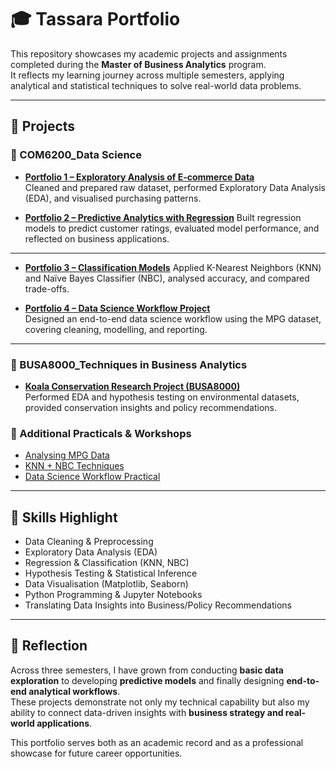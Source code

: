 # 🎓 Tassara Portfolio

This repository showcases my academic projects and assignments completed during the **Master of Business Analytics** program.  
It reflects my learning journey across multiple semesters, applying analytical and statistical techniques to solve real-world data problems.  

---

## 📂 Projects

### 📌 COM6200_Data Science
- [**Portfolio 1 – Exploratory Analysis of E-commerce Data**](https://github.com/TassaraJedsameanmai/Tassara-Portfolio-/blob/main/COM6200-Portfolio%201/Portfolio_1_questions.ipynb)  
  Cleaned and prepared raw dataset, performed Exploratory Data Analysis (EDA), and visualised purchasing patterns.  

- [**Portfolio 2 – Predictive Analytics with Regression**](https://github.com/TassaraJedsameanmai/Tassara-Portfolio-/blob/main/COM6200-Portfolio2/new_Portfolio_2_questions_(2024_S1)%20(2).ipynb)  
  Built regression models to predict customer ratings, evaluated model performance, and reflected on business applications.  

---


- [**Portfolio 3 – Classification Models**](https://github.com/TassaraJedsameanmai/Tassara-Portfolio-/blob/main/COM6200-Portfolio3/Portfolio_Part_3_(2024_S1)_Questions.ipynb)  
  Applied K-Nearest Neighbors (KNN) and Naïve Bayes Classifier (NBC), analysed accuracy, and compared trade-offs.  

- [**Portfolio 4 – Data Science Workflow Project**](https://github.com/TassaraJedsameanmai/Tassara-Portfolio-/blob/main/COM6200-Portfolio4/Porfolio4_Tassara.ipynb)  
  Designed an end-to-end data science workflow using the MPG dataset, covering cleaning, modelling, and reporting.  

---
### 📌 BUSA8000_Techniques in Business Analytics

- [**Koala Conservation Research Project (BUSA8000)**](https://github.com/TassaraJedsameanmai/Tassara-Portfolio-/blob/main/BUSA8000-Data%20Analyst%20for%20Australian%20Koala%20Conservation%20Research/BUSA8000-Data%20Analyst%20for%20Australian%20Koala%20Conservation%20Research.ipynb)  
  Performed EDA and hypothesis testing on environmental datasets, provided conservation insights and policy recommendations.  

### 📌 Additional Practicals & Workshops
  - [Analysing MPG Data](https://github.com/TassaraJedsameanmai/Tassara-Portfolio-/blob/main/Analysing-MPG%20Data.ipynb)  
  - [KNN + NBC Techniques](https://github.com/TassaraJedsameanmai/Tassara-Portfolio-/blob/main/KNN%2BNBC%20Techniques%20practical.ipynb)  
  - [Data Science Workflow Practical](https://github.com/TassaraJedsameanmai/Tassara-Portfolio-/blob/main/Practical-workshop-Data%20Science%20work%20flow.ipynb)  

---

## 🚀 Skills Highlight
- Data Cleaning & Preprocessing  
- Exploratory Data Analysis (EDA)  
- Regression & Classification (KNN, NBC)  
- Hypothesis Testing & Statistical Inference  
- Data Visualisation (Matplotlib, Seaborn)  
- Python Programming & Jupyter Notebooks  
- Translating Data Insights into Business/Policy Recommendations  

---

## 🌱 Reflection
Across three semesters, I have grown from conducting **basic data exploration** to developing **predictive models** and finally designing **end-to-end analytical workflows**.  
These projects demonstrate not only my technical capability but also my ability to connect data-driven insights with **business strategy and real-world applications**.  

This portfolio serves both as an academic record and as a professional showcase for future career opportunities.  
